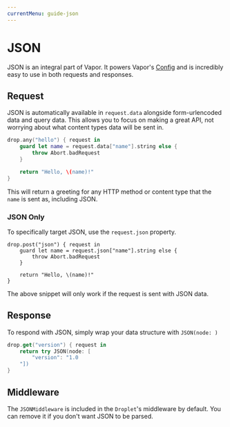 ```yaml
---
currentMenu: guide-json
---
```


# JSON

JSON is an integral part of Vapor. It powers Vapor's [Config](config.md) and is incredibly easy to use in both requests and responses.

## Request

JSON is automatically available in `request.data` alongside form-urlencoded data and query data. This allows you to focus on making a great API, not worrying about what content types data will be sent in.

```swift
drop.any("hello") { request in
	guard let name = request.data["name"].string else {
		throw Abort.badRequest
	}

	return "Hello, \(name)!"
}
```

This will return a greeting for any HTTP method or content type that the `name` is sent as, including JSON.

### JSON Only

To specifically target JSON, use the `request.json` property.

```
drop.post("json") { request in
	guard let name = request.json["name"].string else {
		throw Abort.badRequest
	}

	return "Hello, \(name)!"
}
```
The above snippet will only work if the request is sent with JSON data.

## Response

To respond with JSON, simply wrap your data structure with `JSON(node: )`

```swift
drop.get("version") { request in
    return try JSON(node: [
    	"version": "1.0
    "])
}
```

## Middleware

The `JSONMiddleware` is included in the `Droplet`'s middleware by default. You can remove it if you don't want JSON to be parsed.
